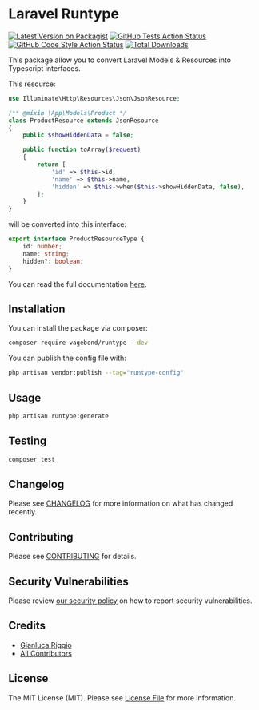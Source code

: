# Laravel Runtype

[![Latest Version on Packagist](https://img.shields.io/packagist/v/vagebond/runtype.svg?style=flat-square)](https://packagist.org/packages/vagebond/runtype)
[![GitHub Tests Action Status](https://img.shields.io/github/actions/workflow/status/vagebnd/runtype/run-tests.yml?branch=main&label=tests)](https://github.com/vagebnd/runtype/actions?query=workflow%3Arun-tests+branch%3Amain)
[![GitHub Code Style Action Status](https://img.shields.io/github/actions/workflow/status/vagebnd/runtype/fix-php-code-style-issues.yml?branch=main)](https://github.com/vagebnd/runtype/actions?query=workflow%3A"Fix+PHP+code+style+issues"+branch%3Amain)
[![Total Downloads](https://img.shields.io/packagist/dt/vagebond/runtype.svg?style=flat-square)](https://packagist.org/packages/vagebond/runtype)

This package allow you to convert Laravel Models & Resources into Typescript interfaces.

This resource:
```PHP
use Illuminate\Http\Resources\Json\JsonResource;

/** @mixin \App\Models\Product */
class ProductResource extends JsonResource
{
    public $showHiddenData = false;

    public function toArray($request)
    {
        return [
            'id' => $this->id,
            'name' => $this->name,
            'hidden' => $this->when($this->showHiddenData, false),
        ];
    }
}
```

will be converted into this interface:

```typescript
export interface ProductResourceType {
    id: number;
    name: string;
    hidden?: boolean;
}
```

You can read the full documentation [here](https://runtype.vagebond.nl/).

## Installation

You can install the package via composer:

```bash
composer require vagebond/runtype --dev
```

You can publish the config file with:

```bash
php artisan vendor:publish --tag="runtype-config"
```

## Usage

```bash
php artisan runtype:generate
```

## Testing

```bash
composer test
```

## Changelog

Please see [CHANGELOG](CHANGELOG.md) for more information on what has changed recently.

## Contributing

Please see [CONTRIBUTING](CONTRIBUTING.md) for details.

## Security Vulnerabilities

Please review [our security policy](../../security/policy) on how to report security vulnerabilities.

## Credits

-   [Gianluca Riggio](https://github.com/mxaGianluca)
-   [All Contributors](../../contributors)

## License

The MIT License (MIT). Please see [License File](LICENSE.md) for more information.
